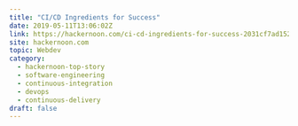 ```yaml
---
title: "CI/CD Ingredients for Success"
date: 2019-05-11T13:06:02Z
link: https://hackernoon.com/ci-cd-ingredients-for-success-2031cf7ad152?source=rss----3a8144eabfe3---4&utm_medium=RSS&utm_source=hune
site: hackernoon.com
topic: Webdev
category:
  - hackernoon-top-story
  - software-engineering
  - continuous-integration
  - devops
  - continuous-delivery
draft: false
---
```


